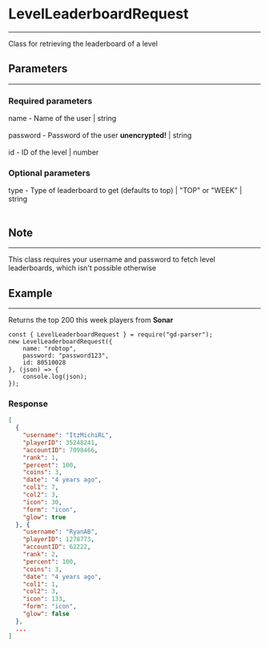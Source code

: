 # LevelLeaderboardRequest

---
Class for retrieving the leaderboard of a level

## Parameters

---
### Required parameters
name - Name of the user | string<br><br>
password - Password of the user **unencrypted!** | string<br><br>
id - ID of the level | number

### Optional parameters
type - Type of leaderboard to get (defaults to top) | "TOP" or "WEEK" | string<br><br>

## Note

---
This class requires your username and password to fetch level leaderboards, which isn't possible otherwise

## Example

---
Returns the top 200 this week players from **Sonar**
```JS
const { LevelLeaderboardRequest } = require("gd-parser");
new LevelLeaderboardRequest({
    name: "robtop",
    password: "password123",
    id: 80510028
}, (json) => {
    console.log(json);
});
```
### Response
```JSON
[
  {
    "username": "ItzMichiRL",
    "playerID": 35248241,
    "accountID": 7098466,
    "rank": 1,
    "percent": 100,
    "coins": 3,
    "date": "4 years ago",
    "col1": 7,
    "col2": 3,
    "icon": 30,
    "form": "icon",
    "glow": true
  }, {
    "username": "RyanAB",
    "playerID": 1278773,
    "accountID": 62222,
    "rank": 2,
    "percent": 100,
    "coins": 3,
    "date": "4 years ago",
    "col1": 1,
    "col2": 3,
    "icon": 133,
    "form": "icon",
    "glow": false
  },
  ...
]
```

